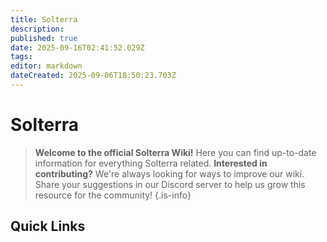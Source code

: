 ```yaml
---
title: Solterra
description: 
published: true
date: 2025-09-16T02:41:52.029Z
tags: 
editor: markdown
dateCreated: 2025-09-06T18:50:23.703Z
---
```


# Solterra

> **Welcome to the official Solterra Wiki!**
Here you can find up-to-date information for everything Solterra related.
**Interested in contributing?**
We're always looking for ways to improve our wiki. Share your suggestions in our Discord server to help us grow this resource for the community!
{.is-info}




## Quick Links


